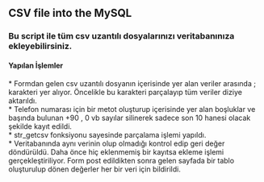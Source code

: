 <h2> CSV file into the MySQL </h2>
<h3> Bu script ile tüm csv uzantılı dosyalarınızı veritabanınıza ekleyebilirsiniz.<br></h3>
<p>
  <h4> Yapılan İşlemler </h4>
</p>

<p>
* Formdan gelen csv uzantılı dosyanın içerisinde yer alan veriler arasında ; karakteri yer alıyor. Öncelikle bu karakteri parçalayıp tüm veriler diziye aktarıldı.<br>
* Telefon numarası için bir metot oluşturup içerisinde yer alan boşluklar ve başında bulunan +90 , 0 vb sayılar silinerek sadece son 10 hanesi olacak şekilde kayıt edildi.<br>
* str_getcsv fonksiyonu sayesinde parçalama işlemi yapıldı.<br>
* Veritabanında aynı verinin olup olmadığı kontrol edip geri değer döndürüldü. Daha önce hiç eklenmemiş bir kayıtsa ekleme işlemi gerçekleştiriliyor. Form post edildikten sonra gelen sayfada bir tablo oluşturulup dönen değerler her bir veri için bildirildi.<br>

</p>
